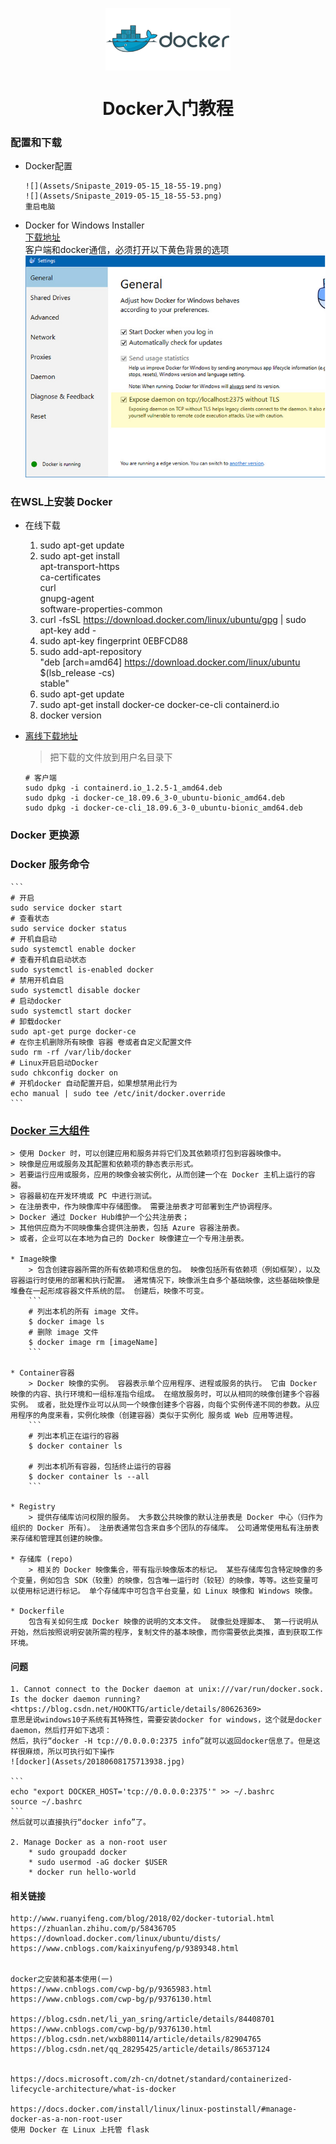 
<p align="center">
<img width="200" align="center" src="Assets/bg2018020901.png"/>
</p>
<h1 align="center">Docker入门教程</h1>

### 配置和下载
* Docker配置
    ```
    ![](Assets/Snipaste_2019-05-15_18-55-19.png)
    ![](Assets/Snipaste_2019-05-15_18-55-53.png)
    重启电脑
    ```

* Docker for Windows Installer  
    [下载地址](https://download.docker.com/win/stable/Docker%20for%20Windows%20Installer.exe)  
    客户端和docker通信，必须打开以下黄色背景的选项  
    ![](Assets/Snipaste_2019-05-15_19-25-37.png)

### 在WSL上安装 Docker
* 在线下载
    1. sudo apt-get update
    2. sudo apt-get install \
        apt-transport-https \
        ca-certificates \
        curl \
        gnupg-agent \
        software-properties-common
    3. curl -fsSL https://download.docker.com/linux/ubuntu/gpg | sudo apt-key add -
    4. sudo apt-key fingerprint 0EBFCD88
    5. sudo add-apt-repository \
    "deb [arch=amd64] https://download.docker.com/linux/ubuntu \
    $(lsb_release -cs) \
    stable"
    6. sudo apt-get update
    7. sudo apt-get install docker-ce docker-ce-cli containerd.io
    8. docker version   
 
* [离线下载地址](https://download.docker.com/linux/ubuntu/dists/bionic/pool/stable/amd64/)
    > 把下载的文件放到用户名目录下

    ```
    # 客户端
    sudo dpkg -i containerd.io_1.2.5-1_amd64.deb
    sudo dpkg -i docker-ce_18.09.6_3-0_ubuntu-bionic_amd64.deb
    sudo dpkg -i docker-ce-cli_18.09.6_3-0_ubuntu-bionic_amd64.deb
    ```

### Docker 更换源

### Docker 服务命令

    ```
    # 开启  
    sudo service docker start
    # 查看状态  
    sudo service docker status
    # 开机自启动  
    sudo systemctl enable docker
    # 查看开机自启动状态  
    sudo systemctl is-enabled docker
    # 禁用开机自启  
    sudo systemctl disable docker
    # 启动docker
    sudo systemctl start docker
    # 卸载docker
    sudo apt-get purge docker-ce
    # 在你主机删除所有映像 容器 卷或者自定义配置文件
    sudo rm -rf /var/lib/docker
    # Linux开启启动Docker
    sudo chkconfig docker on
    # 开机docker 自动配置开启，如果想禁用此行为
    echo manual | sudo tee /etc/init/docker.override
    ```


### [Docker 三大组件](https://docs.microsoft.com/zh-cn/dotnet/standard/containerized-lifecycle-architecture/docker-containers-images-and-registries)
    > 使用 Docker 时，可以创建应用和服务并将它们及其依赖项打包到容器映像中。 
    > 映像是应用或服务及其配置和依赖项的静态表示形式。
    > 若要运行应用或服务，应用的映像会被实例化，从而创建一个在 Docker 主机上运行的容器。 
    > 容器最初在开发环境或 PC 中进行测试。
    > 在注册表中，作为映像库中存储图像。 需要注册表才可部署到生产协调程序。 
    > Docker 通过 Docker Hub维护一个公共注册表；
    > 其他供应商为不同映像集合提供注册表，包括 Azure 容器注册表。 
    > 或者，企业可以在本地为自己的 Docker 映像建立一个专用注册表。

    * Image映像
        > 包含创建容器所需的所有依赖项和信息的包。 映像包括所有依赖项（例如框架），以及容器运行时使用的部署和执行配置。 通常情况下，映像派生自多个基础映像，这些基础映像是堆叠在一起形成容器文件系统的层。 创建后，映像不可变。
        ```
        # 列出本机的所有 image 文件。  
        $ docker image ls
        # 删除 image 文件  
        $ docker image rm [imageName]
        ```

    * Container容器
        > Docker 映像的实例。 容器表示单个应用程序、进程或服务的执行。 它由 Docker 映像的内容、执行环境和一组标准指令组成。 在缩放服务时，可以从相同的映像创建多个容器实例。 或者，批处理作业可以从同一个映像创建多个容器，向每个实例传递不同的参数。从应用程序的角度来看，实例化映像（创建容器）类似于实例化 服务或 Web 应用等进程。
        ```
        # 列出本机正在运行的容器  
        $ docker container ls

        # 列出本机所有容器，包括终止运行的容器  
        $ docker container ls --all
        ```

    * Registry
        > 提供存储库访问权限的服务。 大多数公共映像的默认注册表是 Docker 中心（归作为组织的 Docker 所有）。 注册表通常包含来自多个团队的存储库。 公司通常使用私有注册表来存储和管理其创建的映像。

    * 存储库 (repo)
        > 相关的 Docker 映像集合，带有指示映像版本的标记。 某些存储库包含特定映像的多个变量，例如包含 SDK（较重）的映像，包含唯一运行时（较轻）的映像，等等。这些变量可以使用标记进行标记。 单个存储库中可包含平台变量，如 Linux 映像和 Windows 映像。

    * Dockerfile
        包含有关如何生成 Docker 映像的说明的文本文件。 就像批处理脚本、 第一行说明从开始，然后按照说明安装所需的程序，复制文件的基本映像，而你需要依此类推，直到获取工作环境。




#### 问题
    1. Cannot connect to the Docker daemon at unix:///var/run/docker.sock. Is the docker daemon running? <https://blog.csdn.net/HOOKTTG/article/details/80626369>
    意思是说windows10子系统有其特殊性，需要安装docker for windows，这个就是docker daemon，然后打开如下选项：
    然后，执行“docker -H tcp://0.0.0.0:2375 info”就可以返回docker信息了。但是这样很麻烦，所以可执行如下操作
    ![docker](Assets/20180608175713938.jpg)

    ```
    echo "export DOCKER_HOST='tcp://0.0.0.0:2375'" >> ~/.bashrc
    source ~/.bashrc
    ```
    然后就可以直接执行“docker info”了。

    2. Manage Docker as a non-root user
        * sudo groupadd docker
        * sudo usermod -aG docker $USER
        * docker run hello-world

#### 相关链接
    http://www.ruanyifeng.com/blog/2018/02/docker-tutorial.html
    https://zhuanlan.zhihu.com/p/58436705
    https://download.docker.com/linux/ubuntu/dists/
    https://www.cnblogs.com/kaixinyufeng/p/9389348.html


    docker之安装和基本使用(一)
    https://www.cnblogs.com/cwp-bg/p/9365983.html
    https://www.cnblogs.com/cwp-bg/p/9376130.html

    https://blog.csdn.net/li_yan_sring/article/details/84408701
    https://www.cnblogs.com/cwp-bg/p/9376130.html
    https://blog.csdn.net/wxb880114/article/details/82904765
    https://blog.csdn.net/qq_28295425/article/details/86537124


    https://docs.microsoft.com/zh-cn/dotnet/standard/containerized-lifecycle-architecture/what-is-docker

    https://docs.docker.com/install/linux/linux-postinstall/#manage-docker-as-a-non-root-user
    使用 Docker 在 Linux 上托管 flask

